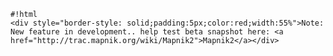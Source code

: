 <!-- Name: DevFeature -->
<!-- Version: 1 -->
<!-- Last-Modified: 2010/10/05 11:23:25 -->
<!-- Author: springmeyer -->

    #!html
    <div style="border-style: solid;padding:5px;color:red;width:55%">Note: New feature in development.. help test beta snapshot here: <a href="http://trac.mapnik.org/wiki/Mapnik2">Mapnik2</a></div>
